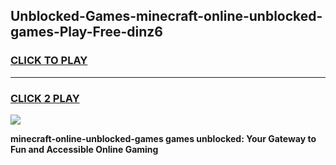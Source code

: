 
## Unblocked-Games-minecraft-online-unblocked-games-Play-Free-dinz6
<h3>
<a href="https://premium76.site?title=minecraft-online-unblocked-games&ref=12A">CLICK TO PLAY</a></h3>
<hr>

<h3>
<a href="https://premium76.site?title=minecraft-online-unblocked-games&ref=12A">CLICK 2 PLAY</a>
  
</h3>

<a href="https://premium76.site?title=minecraft-online-unblocked-games&ref=12A"><img src="https://clearcache.store/games.png"></a>


**minecraft-online-unblocked-games games unblocked: Your Gateway to Fun and Accessible Online Gaming**
